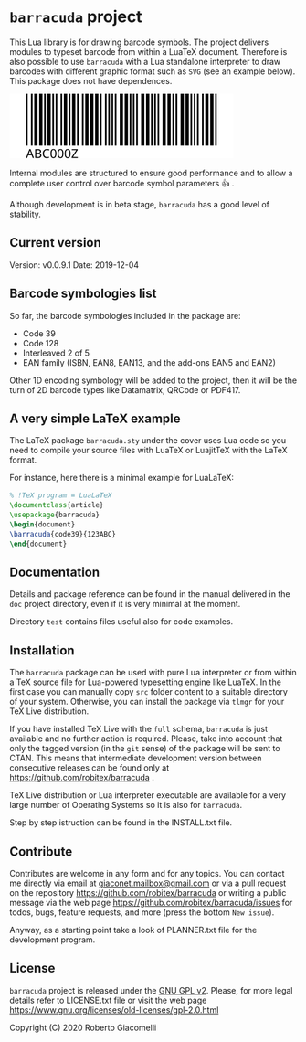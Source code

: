# `barracuda` project

This Lua library is for drawing barcode symbols. The project delivers modules
to typeset barcode from within a LuaTeX document. Therefore is also possible
to use `barracuda` with a Lua standalone interpreter to draw barcodes with
different graphic format such as `SVG` (see an example below).
This package does not have dependences.

![a SVG formatted Code39 symbol](/test/test-ga-svg/test-code39.svg)

Internal modules are structured to ensure good performance and to allow a
complete user control over barcode symbol parameters :thumbsup: .

Although development is in beta stage, `barracuda` has a good level of
stability.

## Current version

Version: v0.0.9.1
Date: 2019-12-04

## Barcode symbologies list

So far, the barcode symbologies included in the package are:

- Code 39
- Code 128
- Interleaved 2 of 5
- EAN family (ISBN, EAN8, EAN13, and the add-ons EAN5 and EAN2)

Other 1D encoding symbology will be added to the project, then it will be the
turn of 2D barcode types like Datamatrix, QRCode or PDF417.

## A very simple LaTeX example

The LaTeX package `barracuda.sty` under the cover uses Lua code so you need to
compile your source files with LuaTeX or LuajitTeX with the LaTeX format.

For instance, here there is a minimal example for LuaLaTeX:

```latex
% !TeX program = LuaLaTeX
\documentclass{article}
\usepackage{barracuda}
\begin{document}
\barracuda{code39}{123ABC}
\end{document}
```

## Documentation

Details and package reference can be found in the manual delivered in the `doc`
project directory, even if it is very minimal at the moment.

Directory `test` contains files useful also for code examples.

## Installation

The `barracuda` package can be used with pure Lua interpreter or from within a
TeX source file for Lua-powered typesetting engine like LuaTeX. In the first
case you can manually copy `src` folder content to a suitable directory of
your system. Otherwise, you can install the package via `tlmgr` for your TeX
Live distribution.

If you have installed TeX Live with the `full` schema, `barracuda` is just
available and no further action is required. Please, take into account that
only the tagged version (in the `git` sense) of the package will be sent to
CTAN. This means that intermediate development version between consecutive
releases can be found only at <https://github.com/robitex/barracuda> .

TeX Live distribution or Lua interpreter executable are available for a very
large number of Operating Systems so it is also for `barracuda`.

Step by step istruction can be found in the INSTALL.txt file.

## Contribute

Contributes are welcome in any form and for any topics. You can contact me
directly via email at giaconet.mailbox@gmail.com or via a pull request on the
repository <https://github.com/robitex/barracuda> or writing a public message
via the web page <https://github.com/robitex/barracuda/issues> for todos, bugs,
feature requests, and more (press the bottom `New issue`).

Anyway, as a starting point take a look of PLANNER.txt file for the development
program.

## License

`barracuda` project is released under the
[GNU GPL v2](https://www.gnu.org/licenses/old-licenses/gpl-2.0.html).
Please, for more legal details refer to LICENSE.txt file or visit the web page
<https://www.gnu.org/licenses/old-licenses/gpl-2.0.html>

Copyright (C) 2020 Roberto Giacomelli

